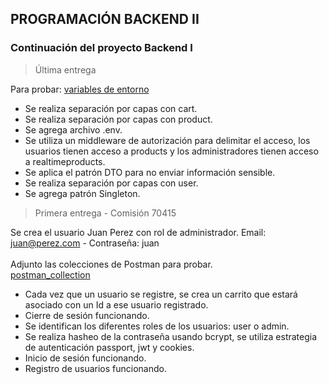 ## PROGRAMACIÓN BACKEND II

### Continuación del proyecto Backend I

> Última entrega

Para probar: [variables de entorno](https://drive.google.com/drive/folders/1qbyFEGuxyUYIFf79tzSrvzeB1R_A4ycv?usp=drive_link)<br>

- Se realiza separación por capas con cart.<br>
- Se realiza separación por capas con product.<br>
- Se agrega archivo .env.<br>
- Se utiliza un middleware de autorización para delimitar el acceso, los usuarios tienen acceso a products y los administradores tienen acceso a realtimeproducts.<br>
- Se aplica el patrón DTO para no enviar información sensible.<br>
- Se realiza separación por capas con user.<br>
- Se agrega patrón Singleton.<br>

> Primera entrega - Comisión 70415

Se crea el usuario Juan Perez con rol de administrador. Email: juan@perez.com - Contraseña: juan<br><br>
Adjunto las colecciones de Postman para probar.<br>
[postman_collection](https://drive.google.com/drive/folders/1qbyFEGuxyUYIFf79tzSrvzeB1R_A4ycv?usp=drive_link)<br>

- Cada vez que un usuario se registre, se crea un carrito que estará asociado con un Id a ese usuario registrado.<br>
- Cierre de sesión funcionando.<br>
- Se identifican los diferentes roles de los usuarios: user o admin.<br>
- Se realiza hasheo de la contraseña usando bcrypt, se utiliza estrategia de autenticación passport, jwt y cookies.<br>
- Inicio de sesión funcionando.<br>
- Registro de usuarios funcionando.

